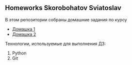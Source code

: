 <section>
    <h2>Homeworks Skorobohatov Sviatoslav</h2>
    <p>В этом репозитории собраны домашние задания по курсу</p>
    <ul>
        <li><a href="https://github.com/CarbonSkorobogatov/Python/tree/master/hm-1">Домашка 1</a></li>
        <li><a href="https://github.com/CarbonSkorobogatov/Python/tree/master/hm-2">Домашка 2</a></li>
    </ul>
    <p>Технологии, используемые для выполнения ДЗ: </p>
    <ol>
        <li>Python</li>
        <li>Git</li>
    </ol>
</section>
